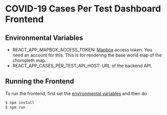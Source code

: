 # COVID-19 Cases Per Test Dashboard Frontend

## Environmental Variables
- REACT_APP_MAPBOX_ACCESS_TOKEN: [Mapbox](https://www.mapbox.com/) access token. You need an account for this. This is for rendering the base world map of the choropleth map.
- REACT_APP_CASES_PER_TEST_API_HOST: URL of the backend API.

## Running the Frontend

To run the frontend, first set the [environmental variables](#environmental-variables) and then do

```bash
$ npm install
$ npm run
```